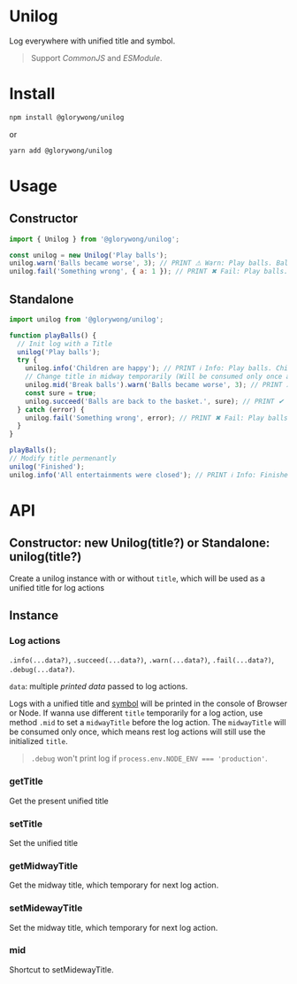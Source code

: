 # Unilog

Log everywhere with unified title and symbol.

> Support *CommonJS* and *ESModule*.

# Install

```sh
npm install @glorywong/unilog
```
or
```sh
yarn add @glorywong/unilog
```

# Usage

## Constructor

```javascript
import { Unilog } from '@glorywong/unilog';

const unilog = new Unilog('Play balls');
unilog.warn('Balls became worse', 3); // PRINT ⚠ Warn: Play balls. Balls become worse - 3
unilog.fail('Something wrong', { a: 1 }); // PRINT ✖ Fail: Play balls. Something wrong - { a: 1 }
```

## Standalone

```javascript
import unilog from '@glorywong/unilog';

function playBalls() {
  // Init log with a Title
  unilog('Play balls');
  try {
    unilog.info('Children are happy'); // PRINT ℹ Info: Play balls. Children are happy
    // Change title in midway temporarily (Will be consumed only once at next log action)
    unilog.mid('Break balls').warn('Balls became worse', 3); // PRINT ⚠ Warn: Break balls. Balls become worse - 3
    const sure = true;
    unilog.succeed('Balls are back to the basket.', sure); // PRINT ✔ Succeed: Play balls. Balls are back to the basket. - true
  } catch (error) {
    unilog.fail('Something wrong', error); // PRINT ✖ Fail: Play balls. Something wrong - Error...
  }
}

playBalls();
// Modify title permenantly
unilog('Finished');
unilog.info('All entertainments were closed'); // PRINT ℹ Info: Finished. All entertainments were closed
```

# API

## Constructor: new Unilog(title?) or Standalone: unilog(title?)
Create a unilog instance with or without `title`, which will be used as a unified title for log actions

## Instance

### Log actions
`.info(...data?)`, `.succeed(...data?)`, `.warn(...data?)`, `.fail(...data?)`, `.debug(...data?)`.

`data`: multiple *printed data* passed to log actions.

Logs with a unified title and [symbol](https://github.com/sindresorhus/log-symbols) will be printed in the console of Browser or Node. If wanna use different `title` temporarily for a log action, use method `.mid` to set a `midwayTitle` before the log action. The `midwayTitle` will be consumed only once, which means rest log actions will still use the initialized `title`.

> `.debug` won't print log if `process.env.NODE_ENV === 'production'`.

### getTitle

Get the present unified title

### setTitle

Set the unified title

### getMidwayTitle

Get the midway title, which temporary for next log action.

### setMidewayTitle

Set the midway title, which temporary for next log action.

### mid

Shortcut to setMidewayTitle.

